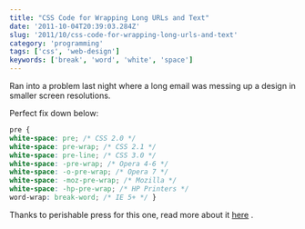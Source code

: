 ```yaml
---
title: "CSS Code for Wrapping Long URLs and Text"
date: '2011-10-04T20:39:03.284Z'
slug: '2011/10/css-code-for-wrapping-long-urls-and-text'
category: 'programming'
tags: ['css', 'web-design']
keywords: ['break', 'word', 'white', 'space']
---
```


Ran into a problem last night where a long email was messing up a design in smaller screen resolutions.

Perfect fix down below:
```css
pre {
white-space: pre; /* CSS 2.0 */
white-space: pre-wrap; /* CSS 2.1 */
white-space: pre-line; /* CSS 3.0 */
white-space: -pre-wrap; /* Opera 4-6 */
white-space: -o-pre-wrap; /* Opera 7 */
white-space: -moz-pre-wrap; /* Mozilla */
white-space: -hp-pre-wrap; /* HP Printers */
word-wrap: break-word; /* IE 5+ */ }
```
Thanks to perishable press for this one, read more about it [here](http://perishablepress.com/press/2010/06/01/wrapping-content/) .